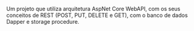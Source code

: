 Um projeto que utiliza arquitetura AspNet Core WebAPI, com os seus conceitos de REST (POST, PUT, DELETE e GET), com o banco de dados Dapper e storage procedure.
